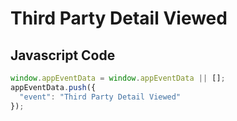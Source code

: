 # Third Party Detail Viewed

### 

## Javascript Code
```js
window.appEventData = window.appEventData || [];
appEventData.push({
  "event": "Third Party Detail Viewed"
});
```








